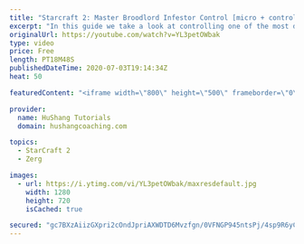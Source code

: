 ```yaml
---
title: "Starcraft 2: Master Broodlord Infestor Control [micro + control groups & more]"
excerpt: "In this guide we take a look at controlling one of the most difficult compositions in Starcraft2: broodlord infestor + friends. I will be showing you how to set up your control groups as a beginner or advanced level player, how to micro this complex army & some extra awesome tips along the way ;)  #Starcraft"
originalUrl: https://youtube.com/watch?v=YL3petOWbak
type: video
price: Free
length: PT18M48S
publishedDateTime: 2020-07-03T19:14:34Z
heat: 50

featuredContent: "<iframe width=\"800\" height=\"500\" frameborder=\"0\" src=\"https://www.youtube.com/embed/YL3petOWbak\" allow=\"accelerometer; autoplay; encrypted-media; gyroscope; picture-in-picture\" allowfullscreen></iframe>"

provider:
  name: HuShang Tutorials
  domain: hushangcoaching.com

topics:
  - StarCraft 2
  - Zerg

images:
  - url: https://i.ytimg.com/vi/YL3petOWbak/maxresdefault.jpg
    width: 1280
    height: 720
    isCached: true

secured: "gc7BXzAiizGXpri2cOndJpriAXWDTD6Mvzfgn/0VFNGP945ntsPj/4sp9R6yCxxVsSMaUelJxADOH6dpbHfuGk1Zg8VVS+3mMsQCoRMWzRyOBW0lW+GBXEXlIyYMmz83x/vd4Ao26W8tHG1XSPJgnKB7AUDG2lr4+RiFZ5/gipyFbdGdT0hH2W5iFXxma4cxFa6g+UI+iRY7TCm8EIICdgQKqWYB1KX7jDD8PRQ2Z3vT/bHGobYPM0nqnE1eaS2bNf7dh2JuN/Qij7zlAZUG4PHsKI5daZ3FtlgURfvVRm3Br5nzoBrb6MojGYdsH0dZDSIl1tBN7Rslw4IUmtC3tFmzMaXGUk9CZBNjABbAXuaEF5H7kINdyaPsQoGdWClAsvQrx73uUMnAu7gJxUNCJzRN5+mofWW0z/wgrWWMD88=;Gz3WoiexILxgO+MRz2uemQ=="
---
```


